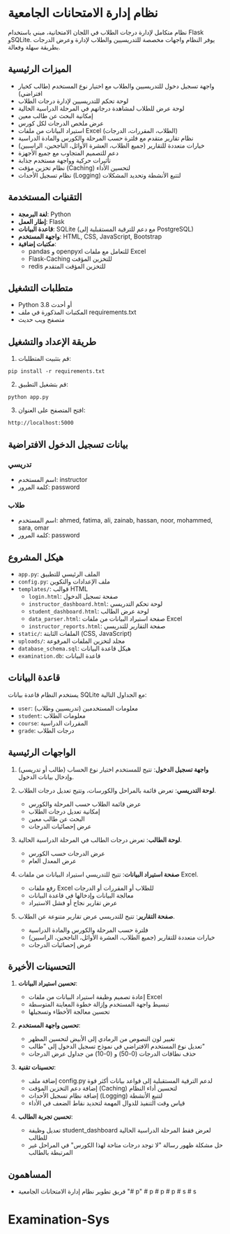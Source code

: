 # نظام إدارة الامتحانات الجامعية

نظام متكامل لإدارة درجات الطلاب في اللجان الامتحانية، مبني باستخدام Flask وSQLite. يوفر النظام واجهات مخصصة للتدريسيين والطلاب لإدارة وعرض الدرجات بطريقة سهلة وفعالة.

## الميزات الرئيسية

- واجهة تسجيل دخول للتدريسيين والطلاب مع اختيار نوع المستخدم (طالب كخيار افتراضي)
- لوحة تحكم للتدريسيين لإدارة درجات الطلاب
- لوحة عرض للطلاب لمشاهدة درجاتهم في المرحلة الدراسية الحالية
- إمكانية البحث عن طالب معين
- عرض ملخص الدرجات لكل كورس
- استيراد البيانات من ملفات Excel (الطلاب، المقررات، الدرجات)
- نظام تقارير متقدم مع فلترة حسب المرحلة والكورس والمادة الدراسية
- خيارات متعددة للتقارير (جميع الطلاب، العشرة الأوائل، الناجحين، الراسبين)
- دعم للتصميم المتجاوب مع جميع الأجهزة
- تأثيرات حركية وواجهة مستخدم جذابة
- نظام تخزين مؤقت (Caching) لتحسين الأداء
- نظام تسجيل الأحداث (Logging) لتتبع الأنشطة وتحديد المشكلات

## التقنيات المستخدمة

- **لغة البرمجة**: Python
- **إطار العمل**: Flask
- **قاعدة البيانات**: SQLite (مع دعم للترقية المستقبلية إلى PostgreSQL)
- **واجهة المستخدم**: HTML, CSS, JavaScript, Bootstrap
- **مكتبات إضافية**: 
  - pandas و openpyxl للتعامل مع ملفات Excel
  - Flask-Caching للتخزين المؤقت
  - redis للتخزين المؤقت المتقدم

## متطلبات التشغيل

- Python 3.8 أو أحدث
- المكتبات المذكورة في ملف requirements.txt
- متصفح ويب حديث

## طريقة الإعداد والتشغيل

1. قم بتثبيت المتطلبات:

```
pip install -r requirements.txt
```

2. قم بتشغيل التطبيق:

```
python app.py
```

3. افتح المتصفح على العنوان:

```
http://localhost:5000
```

## بيانات تسجيل الدخول الافتراضية

### تدريسي
- اسم المستخدم: instructor
- كلمة المرور: password

### طلاب
- اسم المستخدم: ahmed, fatima, ali, zainab, hassan, noor, mohammed, sara, omar
- كلمة المرور: password

## هيكل المشروع

- `app.py`: الملف الرئيسي للتطبيق
- `config.py`: ملف الإعدادات والتكوين
- `templates/`: قوالب HTML
  - `login.html`: صفحة تسجيل الدخول
  - `instructor_dashboard.html`: لوحة تحكم التدريسي
  - `student_dashboard.html`: لوحة عرض الطالب
  - `data_parser.html`: صفحة استيراد البيانات من ملفات Excel
  - `instructor_reports.html`: صفحة التقارير للتدريسي
- `static/`: الملفات الثابتة (CSS, JavaScript)
- `uploads/`: مجلد لتخزين الملفات المرفوعة
- `database_schema.sql`: هيكل قاعدة البيانات
- `examination.db`: قاعدة البيانات

## قاعدة البيانات

يستخدم النظام قاعدة بيانات SQLite مع الجداول التالية:
- `user`: معلومات المستخدمين (تدريسيين وطلاب)
- `student`: معلومات الطلاب
- `course`: المقررات الدراسية
- `grade`: درجات الطلاب

## الواجهات الرئيسية

1. **واجهة تسجيل الدخول**: تتيح للمستخدم اختيار نوع الحساب (طالب أو تدريسي) وإدخال بيانات الدخول.

2. **لوحة التدريسي**: تعرض قائمة بالمراحل والكورسات، وتتيح تعديل درجات الطلاب.
   - عرض قائمة الطلاب حسب المرحلة والكورس
   - إمكانية تعديل درجات الطلاب
   - البحث عن طالب معين
   - عرض إحصائيات الدرجات

3. **لوحة الطالب**: تعرض درجات الطالب في المرحلة الدراسية الحالية.
   - عرض الدرجات حسب الكورس
   - عرض المعدل العام

4. **صفحة استيراد البيانات**: تتيح للتدريسي استيراد البيانات من ملفات Excel.
   - رفع ملفات Excel للطلاب أو المقررات أو الدرجات
   - معالجة البيانات وإدخالها في قاعدة البيانات
   - عرض تقارير نجاح أو فشل الاستيراد

5. **صفحة التقارير**: تتيح للتدريسي عرض تقارير متنوعة عن الطلاب.
   - فلترة حسب المرحلة والكورس والمادة الدراسية
   - خيارات متعددة للتقارير (جميع الطلاب، العشرة الأوائل، الناجحين، الراسبين)
   - عرض إحصائيات الدرجات

## التحسينات الأخيرة

1. **تحسين استيراد البيانات**:
   - إعادة تصميم وظيفة استيراد البيانات من ملفات Excel
   - تبسيط واجهة المستخدم وإزالة خطوة المعاينة المتوسطة
   - تحسين معالجة الأخطاء وتسجيلها

2. **تحسين واجهة المستخدم**:
   - تغيير لون النصوص من الرمادي إلى الأبيض لتحسين المظهر
   - تعديل نوع المستخدم الافتراضي في نموذج تسجيل الدخول إلى "طالب"
   - حذف نطاقات الدرجات (0-50) و (0-10) من جداول عرض الدرجات

3. **تحسينات تقنية**:
   - إضافة ملف config.py لدعم الترقية المستقبلية إلى قواعد بيانات أكثر قوة
   - إضافة دعم التخزين المؤقت (Caching) لتحسين أداء النظام
   - إضافة نظام تسجيل الأحداث (Logging) لتتبع الأنشطة
   - قياس وقت التنفيذ للدوال المهمة لتحديد نقاط الضعف في الأداء

4. **تحسين تجربة الطالب**:
   - تعديل وظيفة student_dashboard لعرض فقط المرحلة الدراسية الحالية للطالب
   - حل مشكلة ظهور رسالة "لا توجد درجات متاحة لهذا الكورس" في المراحل غير المرتبطة بالطالب

## المساهمون

- فريق تطوير نظام إدارة الامتحانات الجامعية
"# p" 
#   p  
 #   p  
 #   p  
 #   s  
 # s
# Examination-Sys
